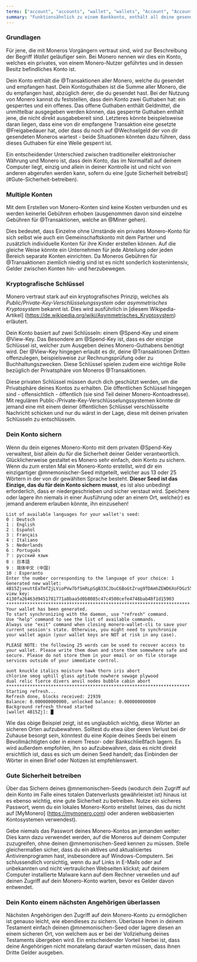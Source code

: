 ```yaml
---
terms: ["account", "accounts", "wallet", "wallets", "Account", "Accounts", "Konto", "Konten", "Kontos", "Wallet", "Wallets"]
summary: "Funktionsähnlich zu einem Bankkonto, enthält all deine gesendeten und empfangenen Transaktionen"
---
```


### Grundlagen

Für jene, die mit Moneros Vorgängern vertraut sind, wird zur Beschreibung der Begriff *Wallet* geläufiger sein. Bei Monero nennen wir dies ein Konto, welches ein privates, von einem Monero-Nutzer geführtes und in dessen Besitz befindliches Konto ist.

Dein Konto enthält die @Transaktionen aller Monero, welche du gesendet und empfangen hast. Dein Kontoguthaben ist die Summe aller Monero, die du empfangen hast, abzüglich derer, die du gesendet hast. Bei der Nutzung von Monero kannst du feststellen, dass dein Konto zwei Guthaben hat: ein gesperrtes und ein offenes. Das offene Guthaben enthält Geldmittel, die unmittelbar ausgegeben werden können, das gesperrte Guthaben enthält jene, die nicht direkt ausgabebereit sind. Letzteres könnte beispielsweise daran liegen, dass eine von dir empfangene Transaktion eine gesetzte @Freigabedauer hat, oder dass du noch auf @Wechselgeld der von dir gesendeten Moneros wartest - beide Situationen könnten dazu führen, dass dieses Guthaben für eine Weile gesperrt ist.

Ein entscheidender Unterschied zwischen traditioneller elektronischer Währung und Monero ist, dass dein Konto, das im Normalfall auf deinem Computer liegt, einzig und allein in deiner Kontrolle ist und nicht von anderen abgerufen werden kann, sofern du eine [gute Sicherheit betreibst] (#Gute-Sicherheit-betreiben).

### Multiple Konten

Mit dem Erstellen von Monero-Konten sind keine Kosten verbunden und es werden keinerlei Gebühren erhoben (ausgenommen davon sind einzelne Gebühren für @Transaktionen, welche an @Miner gehen).

Dies bedeutet, dass Einzelne ohne Umstände ein privates Monero-Konto für sich selbst wie auch ein Gemeinschaftskonto mit dem Partner und zusätzlich individuelle Konten für ihre Kinder erstellen können. Auf die gleiche Weise könnte ein Unternehmen für jede Abteilung oder jeden Bereich separate Konten einrichten. Da Moneros Gebühren für @Transaktionen ziemlich niedrig sind ist es nicht sonderlich kostenintensiv, Gelder zwischen Konten hin- und herzubewegen.

### Kryptografische Schlüssel

Monero vertraut stark auf ein kryptografisches Prinzip, welches als *Public/Private-Key-Verschlüsselungssystem* oder *asymmetrisches Kryptosystem* bekannt ist. Dies wird ausführlich in [diesem Wikipedia-Artikel] (https://de.wikipedia.org/wiki/Asymmetrisches_Kryptosystem) erläutert.

Dein Konto basiert auf zwei Schlüsseln: einem @Spend-Key und einem @View-Key. Das Besondere am @Spend-Key ist, dass es der einzige Schlüssel ist, welcher zum Ausgeben deines Monero-Guthabens benötigt wird. Der @View-Key hingegen erlaubt es dir, deine @Transaktionen Dritten offenzulegen, beispielsweise zur Rechnungsprüfung oder zu Buchhaltungszwecken. Diese Schlüssel spielen zudem eine wichtige Rolle bezüglich der Privatsphäre von Moneros @Transaktionen.

Diese privaten Schlüssel müssen durch dich geschützt werden, um die Privatsphäre deines Kontos zu erhalten. Die öffentlichen Schlüssel hingegen sind - offensichtlich - öffentlich (sie sind Teil deiner Monero-Kontoadresse). Mit regulären Public-/Private-Key-Verschlüsselungssystemen könnte dir jemand eine mit einem deiner öffentlichen Schlüssel verschlüsselte Nachricht schicken und nur du wärst in der Lage, diese mit deinen privaten Schlüsseln zu entschlüsseln.

### Dein Konto sichern

Wenn du dein eigenes Monero-Konto mit dem privaten @Spend-Key verwaltest, bist allein du für die Sicherheit deiner Gelder verantwortlich. Glücklicherweise gestaltet es Monero sehr einfach, dein Konto zu sichern. Wenn du zum ersten Mal ein Monero-Konto erstellst, wird dir ein einzigartiger @mnemonischer-Seed mitgeteilt, welcher aus 13 oder 25 Wörtern in der von dir gewählten Sprache besteht. **Dieser Seed ist das Einzige, das du für dein Konto sichern musst**, es ist also unbedingt erforderlich, dass er niedergeschrieben und sicher verstaut wird. Speichere oder lagere ihn niemals in einer Ausführung oder an einem Ort, welche(r) es jemand anderem erlauben könnte, ihn einzusehen!

```
List of available languages for your wallet's seed:
0 : Deutsch
1 : English
2 : Español
3 : Français
4 : Italiano
5 : Nederlands
6 : Português
7 : русский язык
8 : 日本語
9 : 简体中文 (中国)
10 : Esperanto
Enter the number corresponding to the language of your choice: 1
Generated new wallet: 4B15ZjveuttEaTmfZjLVioPVw7bfSmRLpSgB33CJbuC6BoGtZrug9TDAmhZEWD6XoFDGz55bgzisT9Dnv61sbsA6Sa47TYu
view key: 4130fa26463d9451781771a8baa5d0b8085c47c4500cefe4746bab48f1d15903
**********************************************************************
Your wallet has been generated.
To start synchronizing with the daemon, use "refresh" command.
Use "help" command to see the list of available commands.
Always use "exit" command when closing monero-wallet-cli to save your
current session's state. Otherwise, you might need to synchronize
your wallet again (your wallet keys are NOT at risk in any case).

PLEASE NOTE: the following 25 words can be used to recover access to your wallet. Please write them down and store them somewhere safe and secure. Please do not store them in your email or on file storage services outside of your immediate control.

aunt knuckle italics moisture hawk thorn iris abort
chlorine smog uphill glass aptitude nowhere sewage plywood
dual relic fierce divers anvil nodes bubble cabin abort
**********************************************************************
Starting refresh...
Refresh done, blocks received: 21939                            
Balance: 0.000000000000, unlocked balance: 0.000000000000
Background refresh thread started
[wallet 4B15Zj]: █

```

Wie das obige Beispiel zeigt, ist es unglaublich wichtig, diese Wörter an sicheren Orten aufzubewahren. Solltest du etwa über deren Verlust bei dir Zuhause besorgt sein, könntest du eine Kopie deines Seeds bei einem Bevollmächtigten oder in einem Tresor- oder Bankschließfach lagern. Es wird außerdem empfohlen, ihn so aufzubewahren, dass es nicht direkt ersichtlich ist, dass es sich um deinen Seed handelt; das Einbinden der Wörter in einen Brief oder Notizen ist empfehlenswert.

### Gute Sicherheit betreiben

Über das Sichern deines @mnemonischen-Seeds (wodurch dein Zugriff auf dein Konto im Falle eines totalen Datenverlusts gewährleistet ist) hinaus ist es ebenso wichtig, eine gute Sicherheit zu betreiben. Nutze ein sicheres Passwort, wenn du ein lokales Monero-Konto erstellst (eines, das du nicht auf [MyMonero] (https://mymonero.com) oder anderen webbasierten Kontosystemen verwendest). 

Gebe niemals das Passwort deines Monero-Kontos an jemanden weiter: Dies kann dazu verwendet werden, auf die Moneros auf deinem Computer zuzugreifen, ohne deinen @mnemonischen-Seed kennen zu müssen. Stelle gleichermaßen sicher, dass du ein aktives und aktualisiertes Antivirenprogramm hast, insbesondere auf Windows-Computern. Sei schlussendlich vorsichtig, wenn du auf Links in E-Mails oder auf unbekannten und nicht vertraulichen Webseiten klickst; auf deinem Computer installierte Malware kann auf dem Rechner verweilen und auf deinen Zugriff auf dein Monero-Konto warten, bevor es Gelder davon entwendet.

### Dein Konto einem nächsten Angehörigen überlassen

Nächsten Angehörigen den Zugriff auf dein Monero-Konto zu ermöglichen ist genauso leicht, wie ebendieses zu sichern. Überlasse ihnen in deinem Testament einfach deinen @mnemonischen-Seed oder lagere diesen an einem sicheren Ort, von welchem aus er bei der Vollziehung deines Testaments übergeben wird. Ein entscheidender Vorteil hierbei ist, dass deine Angehörigen nicht monatelang darauf warten müssen, dass ihnen Dritte Gelder ausgeben.
